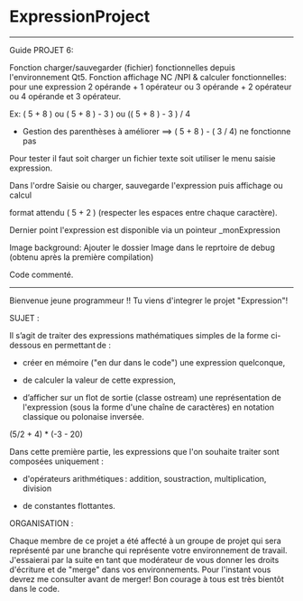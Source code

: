 # ExpressionProject


****************************************************************************************************************
Guide PROJET 6:

Fonction charger/sauvegarder (fichier) fonctionnelles depuis l'environnement Qt5.
Fonction affichage NC /NPI & calculer fonctionnelles:
pour une expression  2 opérande + 1 opérateur ou 3 opérande + 2 opérateur ou 4 opérande et 3 opérateur.

Ex: ( 5 + 8 ) ou ( 5 + 8 ) - 3 ) ou (( 5 + 8 ) - 3 ) / 4 

* Gestion des parenthèses à améliorer ==> ( 5 + 8 ) - ( 3 / 4) ne fonctionne pas

Pour tester il faut soit charger un fichier texte soit utiliser le menu saisie expression.

Dans l'ordre Saisie ou charger, sauvegarde l'expression puis affichage ou calcul

format attendu ( 5 + 2 ) (respecter les espaces entre chaque caractère).

Dernier point l'expression est disponible via un pointeur _monExpression

Image background:
Ajouter le dossier Image dans le reprtoire de debug (obtenu après la première compilation) 

Code commenté.

***************************************************************************************************************


Bienvenue jeune programmeur !!
Tu viens d'integrer le projet "Expression"!


SUJET : 

Il s’agit de traiter des expressions mathématiques simples de la forme ci-dessous en permettant de : 

- créer en mémoire ("en dur dans le code") une expression quelconque, 

- de calculer la valeur de cette expression, 

- d’afficher sur un flot de sortie (classe ostream) une représentation de l'expression (sous la forme d'une chaîne de caractères) en notation classique ou polonaise inversée. 

(5/2 + 4) * (-3 - 20) 

 

Dans cette première partie, les expressions que l'on souhaite traiter sont composées uniquement : 

- d'opérateurs arithmétiques : addition, soustraction, multiplication, division 

- de constantes flottantes.

ORGANISATION :

Chaque membre de ce projet a été affecté à un groupe de projet qui sera représenté par une branche qui représente votre environnement de travail.
J'essaierai par la suite en tant que modérateur de vous donner les droits d'écriture et de "merge" dans vos environnements.
Pour l'instant vous devrez me consulter avant de merger!
Bon courage à tous est très bientôt dans le code.